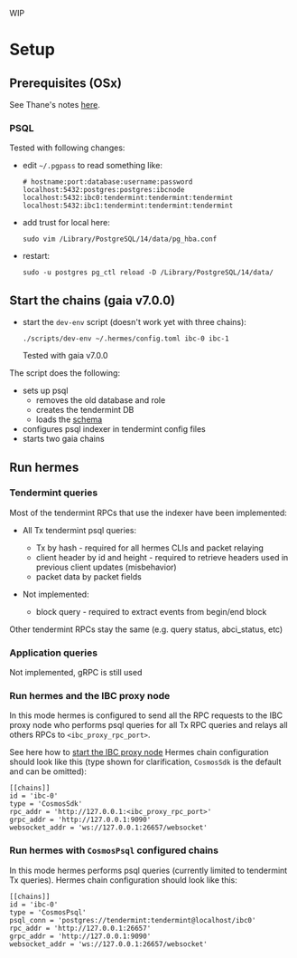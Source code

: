 WIP

# Setup
## Prerequisites (OSx)
See Thane's notes [here](https://hedgedoc.informal.systems/G3PkdLXKT86oOTGWrGQe5g#).

### PSQL
Tested with following changes:
- edit `~/.pgpass` to read something like:
    ```
    # hostname:port:database:username:password
    localhost:5432:postgres:postgres:ibcnode
    localhost:5432:ibc0:tendermint:tendermint:tendermint
    localhost:5432:ibc1:tendermint:tendermint:tendermint
    ```
- add trust for local here:
    ```
    sudo vim /Library/PostgreSQL/14/data/pg_hba.conf
    ```
- restart:
    ```
    sudo -u postgres pg_ctl reload -D /Library/PostgreSQL/14/data/
    ```
## Start the chains (gaia v7.0.0)
- start the `dev-env` script (doesn't work yet with three chains):
  ```
  ./scripts/dev-env ~/.hermes/config.toml ibc-0 ibc-1
  ```
  Tested with gaia v7.0.0

The script does the following:
- sets up psql
  - removes the old database and role
  - creates the tendermint DB
  - loads the [schema](https://github.com/informalsystems/ibc-rs/blob/anca/ibcnode/relayer-x/schema.sql)
- configures psql indexer in tendermint config files
- starts two gaia chains

## Run hermes
### Tendermint queries
Most of the tendermint RPCs that use the indexer have been implemented:
- All Tx tendermint psql queries:
  - Tx by hash - required for all hermes CLIs and packet relaying
  - client header by id and height - required to retrieve headers used in previous client updates (misbehavior)
  - packet data by packet fields

- Not implemented:
  - block query - required to extract events from begin/end block

Other tendermint RPCs stay the same (e.g. query status, abci_status, etc)

### Application queries
Not implemented, gRPC is still used

### Run hermes and the IBC proxy node
In this mode hermes is configured to send all the RPC requests to the IBC proxy node who performs psql queries for all Tx RPC queries and relays all others RPCs to `<ibc_proxy_rpc_port>`.

See here how to [start the IBC proxy node](https://github.com/informalsystems/ibc-rs/blob/anca/ibcnode/relayer-x/ibc-proxy/README.md)
Hermes chain configuration should look like this (type shown for clarification, `CosmosSdk` is the default and can be omitted):
  ```
  [[chains]]
  id = 'ibc-0'
  type = 'CosmosSdk'
  rpc_addr = 'http://127.0.0.1:<ibc_proxy_rpc_port>'
  grpc_addr = 'http://127.0.0.1:9090'
  websocket_addr = 'ws://127.0.0.1:26657/websocket'
  ```

### Run hermes with `CosmosPsql` configured chains
In this mode hermes performs psql queries (currently limited to tendermint Tx queries).
Hermes chain configuration should look like this:
  ```
  [[chains]]
  id = 'ibc-0'
  type = 'CosmosPsql'
  psql_conn = 'postgres://tendermint:tendermint@localhost/ibc0'
  rpc_addr = 'http://127.0.0.1:26657'
  grpc_addr = 'http://127.0.0.1:9090'
  websocket_addr = 'ws://127.0.0.1:26657/websocket'
  ```

